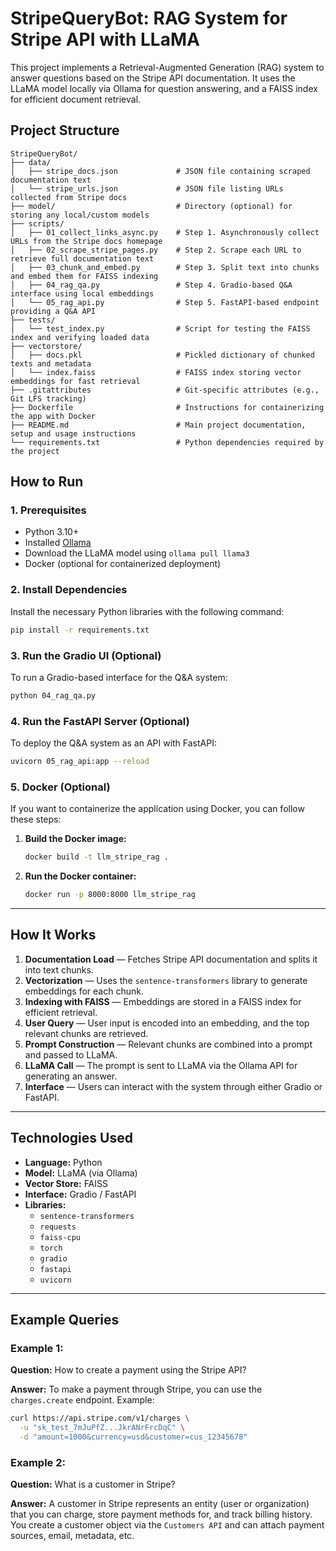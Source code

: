 # **StripeQueryBot: RAG System for Stripe API with LLaMA**

This project implements a Retrieval-Augmented Generation (RAG) system to answer questions based on the Stripe API documentation. It uses the LLaMA model locally via Ollama for question answering, and a FAISS index for efficient document retrieval.

## Project Structure

```plaintext
StripeQueryBot/
├── data/
│   ├── stripe_docs.json             # JSON file containing scraped documentation text
│   └── stripe_urls.json             # JSON file listing URLs collected from Stripe docs
├── model/                           # Directory (optional) for storing any local/custom models
├── scripts/
│   ├── 01_collect_links_async.py    # Step 1. Asynchronously collect URLs from the Stripe docs homepage
│   ├── 02_scrape_stripe_pages.py    # Step 2. Scrape each URL to retrieve full documentation text
│   ├── 03_chunk_and_embed.py        # Step 3. Split text into chunks and embed them for FAISS indexing
│   ├── 04_rag_qa.py                 # Step 4. Gradio-based Q&A interface using local embeddings
│   └── 05_rag_api.py                # Step 5. FastAPI-based endpoint providing a Q&A API
├── tests/
│   └── test_index.py                # Script for testing the FAISS index and verifying loaded data
├── vectorstore/
│   ├── docs.pkl                     # Pickled dictionary of chunked texts and metadata
│   └── index.faiss                  # FAISS index storing vector embeddings for fast retrieval
├── .gitattributes                   # Git-specific attributes (e.g., Git LFS tracking)
├── Dockerfile                       # Instructions for containerizing the app with Docker
├── README.md                        # Main project documentation, setup and usage instructions
└── requirements.txt                 # Python dependencies required by the project
```

## **How to Run**

### 1. **Prerequisites**
- Python 3.10+
- Installed [Ollama](https://ollama.com/)
- Download the LLaMA model using `ollama pull llama3`
- Docker (optional for containerized deployment)

### 2. **Install Dependencies**
Install the necessary Python libraries with the following command:
```bash
pip install -r requirements.txt
```

### 3. **Run the Gradio UI (Optional)**
To run a Gradio-based interface for the Q&A system:
```bash
python 04_rag_qa.py
```

### 4. **Run the FastAPI Server (Optional)**
To deploy the Q&A system as an API with FastAPI:
```bash
uvicorn 05_rag_api:app --reload
```

### 5. **Docker (Optional)**
If you want to containerize the application using Docker, you can follow these steps:

1. **Build the Docker image:**
   ```bash
   docker build -t llm_stripe_rag .
   ```

2. **Run the Docker container:**
   ```bash
   docker run -p 8000:8000 llm_stripe_rag
   ```

---

## **How It Works**

1. **Documentation Load** — Fetches Stripe API documentation and splits it into text chunks.
2. **Vectorization** — Uses the `sentence-transformers` library to generate embeddings for each chunk.
3. **Indexing with FAISS** — Embeddings are stored in a FAISS index for efficient retrieval.
4. **User Query** — User input is encoded into an embedding, and the top relevant chunks are retrieved.
5. **Prompt Construction** — Relevant chunks are combined into a prompt and passed to LLaMA.
6. **LLaMA Call** — The prompt is sent to LLaMA via the Ollama API for generating an answer.
7. **Interface** — Users can interact with the system through either Gradio or FastAPI.

---

## **Technologies Used**

- **Language:** Python
- **Model:** LLaMA (via Ollama)
- **Vector Store:** FAISS
- **Interface:** Gradio / FastAPI
- **Libraries:**
  - `sentence-transformers`
  - `requests`
  - `faiss-cpu`
  - `torch`
  - `gradio`
  - `fastapi`
  - `uvicorn`

---

## **Example Queries**

### Example 1:
**Question:** How to create a payment using the Stripe API?

**Answer:**
To make a payment through Stripe, you can use the `charges.create` endpoint. Example:

```bash
curl https://api.stripe.com/v1/charges \
  -u "sk_test_7mJuPfZ...JkrANrFrcDqC" \
  -d "amount=1000&currency=usd&customer=cus_12345678"
```

### Example 2:
**Question:** What is a customer in Stripe?

**Answer:**
A customer in Stripe represents an entity (user or organization) that you can charge, store payment methods for, and track billing history. You create a customer object via the `Customers API` and can attach payment sources, email, metadata, etc.
